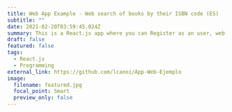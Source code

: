 ```yaml
---
title: Web App Example - Web search of books by their ISBN code (ES)
subtitle: ""
date: 2021-02-20T03:59:45.024Z
summary: This is a React.js app where you can Register as an user, web search for books by introducing their ISBN code, and add your favorites to a list.
draft: false
featured: false
tags:
  - React.js
  - Programming
external_link: https://github.com/lcanoi/App-Web-Ejemplo
image:
  filename: featured.jpg
  focal_point: Smart
  preview_only: false
---
```

